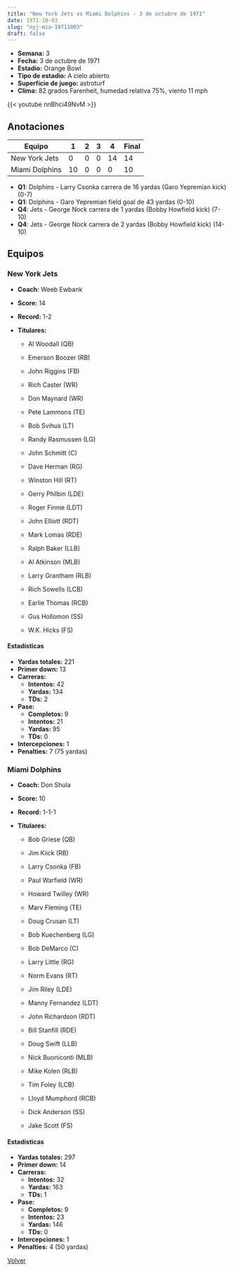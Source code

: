 ```yaml
---
title: "New York Jets vs Miami Dolphins - 3 de octubre de 1971"
date: 1971-10-03
slug: "nyj-mia-19711003"
draft: false
---
```


- **Semana:** 3
- **Fecha:** 3 de octubre de 1971
- **Estadio:** Orange Bowl
- **Tipo de estadio:** A cielo abierto
- **Superficie de juego:** astroturf
- **Clima:** 82 grados Farenheit, humedad relativa 75%, viento 11 mph


{{< youtube nnBhci49NvM >}}


## Anotaciones
| Equipo | 1 | 2 | 3 | 4 | Final |
|--------|---|---|---|---|-------|
| New York Jets  | 0 | 0 | 0 | 14  | 14 |
| Miami Dolphins  | 10 | 0 | 0 | 0  | 10 |
- **Q1**: Dolphins - Larry Csonka carrera de 16 yardas (Garo Yepremian kick) (0-7)
- **Q1**: Dolphins - Garo Yepremian field goal de 43 yardas (0-10)
- **Q4**: Jets - George Nock carrera de 1 yardas (Bobby Howfield kick) (7-10)
- **Q4**: Jets - George Nock carrera de 2 yardas (Bobby Howfield kick) (14-10)


## Equipos


### New York Jets
* **Coach:** Weeb Ewbank
* **Score:** 14
* **Record:** 1-2
* **Titulares:** 

  * Al Woodall (QB) 

  * Emerson Boozer (RB) 

  * John Riggins (FB) 

  * Rich Caster (WR) 

  * Don Maynard (WR) 

  * Pete Lammons (TE) 

  * Bob Svihus (LT) 

  * Randy Rasmussen (LG) 

  * John Schmitt (C) 

  * Dave Herman (RG) 

  * Winston Hill (RT) 

  * Gerry Philbin (LDE) 

  * Roger Finnie (LDT) 

  * John Elliott (RDT) 

  * Mark Lomas (RDE) 

  * Ralph Baker (LLB) 

  * Al Atkinson (MLB) 

  * Larry Grantham (RLB) 

  * Rich Sowells (LCB) 

  * Earlie Thomas (RCB) 

  * Gus Hollomon (SS) 

  * W.K. Hicks (FS) 

#### Estadísticas
* **Yardas totales:** 221
* **Primer down:** 13
* **Carreras:**
  * **Intentos:** 42
  * **Yardas:** 134
  * **TDs:** 2
* **Pase:**
  * **Completos:** 9
  * **Intentos:** 21
  * **Yardas:** 95
  * **TDs:** 0
* **Intercepciones:** 1
* **Penalties:** 7 (75 yardas)

### Miami Dolphins
* **Coach:** Don Shula
* **Score:** 10
* **Record:** 1-1-1
* **Titulares:** 

  * Bob Griese (QB) 

  * Jim Kiick (RB) 

  * Larry Csonka (FB) 

  * Paul Warfield (WR) 

  * Howard Twilley (WR) 

  * Marv Fleming (TE) 

  * Doug Crusan (LT) 

  * Bob Kuechenberg (LG) 

  * Bob DeMarco (C) 

  * Larry Little (RG) 

  * Norm Evans (RT) 

  * Jim Riley (LDE) 

  * Manny Fernandez (LDT) 

  * John Richardson (RDT) 

  * Bill Stanfill (RDE) 

  * Doug Swift (LLB) 

  * Nick Buoniconti (MLB) 

  * Mike Kolen (RLB) 

  * Tim Foley (LCB) 

  * Lloyd Mumphord (RCB) 

  * Dick Anderson (SS) 

  * Jake Scott (FS) 

#### Estadísticas
* **Yardas totales:** 297
* **Primer down:** 14
* **Carreras:**
  * **Intentos:** 32
  * **Yardas:** 163
  * **TDs:** 1
* **Pase:**
  * **Completos:** 9
  * **Intentos:** 23
  * **Yardas:** 146
  * **TDs:** 0
* **Intercepciones:** 1
* **Penalties:** 4 (50 yardas)


[Volver](/historia/1971)
